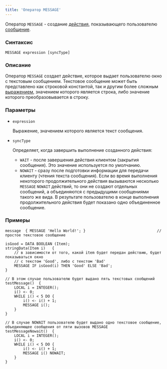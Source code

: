 ```yaml
---
title: 'Оператор MESSAGE'
---
```


Оператор `MESSAGE` - создание [действия](Actions.md), показывающего пользователю [сообщение](Show_message_MESSAGE_ASK.md).

### Синтаксис

    MESSAGE expression [syncType]

### Описание

Оператор `MESSAGE` создает действие, которое выдает пользователю окно с текстовым сообщением. Текстовое сообщение может быть представлено как строковой константой, так и другим более сложным [выражением](Expression.md), значением которого является строка, либо значение которого преобразовывается в строку.

### Параметры

- `expression`

    Выражение, значением которого является текст сообщения.

- `syncType`

    Определяет, когда завершить выполнение созданного действия:

    - `WAIT` - после завершения действия клиентом (закрытия сообщения). Это значение используется по умолчанию.
    - `NOWAIT` -  сразу после подготовки информации для передачи клиенту (чтения текста сообщения). Если во время выполнения некоторого продолжительного действия вызываются несколько `MESSAGE` `NOWAIT` действий, то они не создают отдельных сообщений, а объединяются с предыдущими сообщениями такого же вида. В результате пользователю в конце выполнения продолжительного действия будет показано одно объединенное сообщение.

### Примеры

```lsf
message  { MESSAGE 'Hello World!'; }                                // простое текстовое сообщение

isGood = DATA BOOLEAN (Item);
stringData(Item i)   {
    // в зависимости от того, какой item будет передан действию, будет показываться окно
    // с текстом 'Good', либо с текстом 'Bad'
    MESSAGE IF isGood(i) THEN 'Good' ELSE 'Bad';   
}

// В этом случае пользователю будет выдано пять текстовых сообщений
testMessage()  {                    
    LOCAL i = INTEGER();
    i() <- 0;
    WHILE i() < 5 DO {
        i() <- i() + 1;
        MESSAGE i();
    }
}

// В случае NOWAIT пользователю будет выдано одно текстовое сообщение, объединяющее сообщения от пяти вызовов MESSAGE
testMessageNowait()  {              
    LOCAL i = INTEGER();
    i() <- 0;
    WHILE i() < 5 DO {
        i() <- i() + 1;
        MESSAGE i() NOWAIT;
    }
}
```
